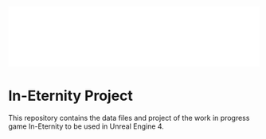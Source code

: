 ![In-Eternity Logo](/InEternityProjectLogo.png)

# In-Eternity Project

This repository contains the data files and project of the work in progress game In-Eternity to be used in Unreal Engine 4.
